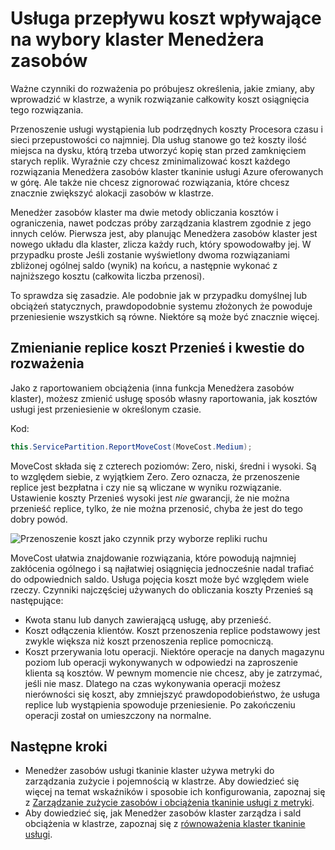<properties
   pageTitle="Menedżer zasobów klaster tkaninie usługi: przepływ kosztów | Microsoft Azure"
   description="Przegląd kosztów przepływu dla usług tkaninie usługi"
   services="service-fabric"
   documentationCenter=".net"
   authors="masnider"
   manager="timlt"
   editor=""/>

<tags
   ms.service="Service-Fabric"
   ms.devlang="dotnet"
   ms.topic="article"
   ms.tgt_pltfrm="NA"
   ms.workload="NA"
   ms.date="08/19/2016"
   ms.author="masnider"/>

# <a name="service-movement-cost-for-influencing-cluster-resource-manager-choices"></a>Usługa przepływu koszt wpływające na wybory klaster Menedżera zasobów
Ważne czynniki do rozważenia po próbujesz określenia, jakie zmiany, aby wprowadzić w klastrze, a wynik rozwiązanie całkowity koszt osiągnięcia tego rozwiązania.

Przenoszenie usługi wystąpienia lub podrzędnych koszty Procesora czasu i sieci przepustowości co najmniej. Dla usług stanowe go też koszty ilość miejsca na dysku, którą trzeba utworzyć kopię stan przed zamknięciem starych replik. Wyraźnie czy chcesz zminimalizować koszt każdego rozwiązania Menedżera zasobów klaster tkaninie usługi Azure oferowanych w górę. Ale także nie chcesz zignorować rozwiązania, które chcesz znacznie zwiększyć alokacji zasobów w klastrze.

Menedżer zasobów klaster ma dwie metody obliczania kosztów i ograniczenia, nawet podczas próby zarządzania klastrem zgodnie z jego innych celów. Pierwsza jest, aby planując Menedżera zasobów klaster jest nowego układu dla klaster, zlicza każdy ruch, który spowodowałby jej. W przypadku proste Jeśli zostanie wyświetlony dwoma rozwiązaniami zbliżonej ogólnej saldo (wynik) na końcu, a następnie wykonać z najniższego kosztu (całkowita liczba przenosi).

To sprawdza się zasadzie. Ale podobnie jak w przypadku domyślnej lub obciążeń statycznych, prawdopodobnie systemu złożonych że powoduje przeniesienie wszystkich są równe. Niektóre są może być znacznie więcej.

## <a name="changing-a-replicas-move-cost-and-factors-to-consider"></a>Zmienianie replice koszt Przenieś i kwestie do rozważenia
Jako z raportowaniem obciążenia (inna funkcja Menedżera zasobów klaster), możesz zmienić usługę sposób własny raportowania, jak kosztów usługi jest przeniesienie w określonym czasie.

Kod:

```csharp
this.ServicePartition.ReportMoveCost(MoveCost.Medium);
```

MoveCost składa się z czterech poziomów: Zero, niski, średni i wysoki. Są to względem siebie, z wyjątkiem Zero. Zero oznacza, że przenoszenie replice jest bezpłatna i czy nie są wliczane w wyniku rozwiązanie. Ustawienie koszty Przenieś wysoki jest *nie* gwarancji, że nie można przenieść replice, tylko, że nie można przenosić, chyba że jest do tego dobry powód.

![Przenoszenie koszt jako czynnik przy wyborze repliki ruchu][Image1]

MoveCost ułatwia znajdowanie rozwiązania, które powodują najmniej zakłócenia ogólnego i są najłatwiej osiągnięcia jednocześnie nadal trafiać do odpowiednich saldo. Usługa pojęcia koszt może być względem wiele rzeczy. Czynniki najczęściej używanych do obliczania koszty Przenieś są następujące:

- Kwota stanu lub danych zawierającą usługę, aby przenieść.
- Koszt odłączenia klientów. Koszt przenoszenia replice podstawowy jest zwykle większa niż koszt przenoszenia replice pomocniczą.
- Koszt przerywania lotu operacji. Niektóre operacje na danych magazynu poziom lub operacji wykonywanych w odpowiedzi na zaproszenie klienta są kosztów. W pewnym momencie nie chcesz, aby je zatrzymać, jeśli nie masz. Dlatego na czas wykonywania operacji możesz nierówności się koszt, aby zmniejszyć prawdopodobieństwo, że usługa replice lub wystąpienia spowoduje przeniesienie. Po zakończeniu operacji został on umieszczony na normalne.

## <a name="next-steps"></a>Następne kroki
- Menedżer zasobów usługi tkaninie klaster używa metryki do zarządzania zużycie i pojemnością w klastrze. Aby dowiedzieć się więcej na temat wskaźników i sposobie ich konfigurowania, zapoznaj się z [Zarządzanie zużycie zasobów i obciążenia tkaninie usługi z metryki](service-fabric-cluster-resource-manager-metrics.md).
- Aby dowiedzieć się, jak Menedżer zasobów klaster zarządza i sald obciążenia w klastrze, zapoznaj się z [równoważenia klaster tkaninie usługi](service-fabric-cluster-resource-manager-balancing.md).

[Image1]:./media/service-fabric-cluster-resource-manager-movement-cost/service-most-cost-example.png
